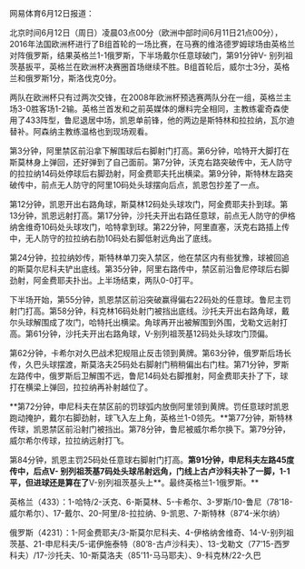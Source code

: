 网易体育6月12日报道：

北京时间6月12日（周日）凌晨03点00分（欧洲中部时间6月11日21点00分），2016年法国欧洲杯进行了B组首轮的一场比赛，在马赛的维洛德罗姆球场由英格兰对阵俄罗斯，结果英格兰1-1俄罗斯，下半场戴尔任意球破门，第91分钟V-
别列祖茨基扳平，英格兰在欧洲杯决赛圈首场继续不胜。B组首轮后，威尔士3分，英格兰和俄罗斯1分，斯洛伐克0分。



两队在欧洲杯只有过两次交锋，在2008年欧洲杯预选赛两队分在一组，英格兰主场3-0胜客场1-2输。英格兰首发和之前英媒体的爆料完全相同，主教练霍奇森使用了433阵型，鲁尼退居中场，凯恩单前锋，他的两边是斯特林和拉拉纳，瓦尔迪替补。阿森纳主教练温格也到现场观看。

第3分钟，阿里禁区前沿拿下解围球后右脚射门打高。第6分钟，哈特开大脚打在斯莫林身上弹回，还好弹到了自己面前。第7分钟，沃克右路突破传中，无人防守的拉拉纳14码处停球后右脚劲射，阿金费耶夫托出横梁。第9分钟，斯特林左路突破传中，前点无人防守的阿里10码处头球摆向后点，凯恩包抄差了一点。

第12分钟，凯恩开出右路角球，斯莫林12码处头球攻门，阿金费耶夫扑到球。第13分钟，凯恩远射打高。第17分钟，沙托夫开出右路任意球，前点无人防守的伊格纳舍维奇10码处头球攻门，哈特拿到球。第22分钟，阿里直塞，沃克右路插上传中，无人防守的拉拉纳右肋10码处右脚低射远角出了底线。

第24分钟，拉拉纳妙传，斯特林单刀突入禁区，他在禁区内有些犹豫，球被回追的斯莫尔尼科夫铲出底线。第35分钟，阿里右路传中，禁区前沿鲁尼停球后右脚劲射，阿金费耶夫扑出。上半场结束，两队0-0打平。

下半场开始，第55分钟，凯恩禁区前沿突破赢得偏右22码处的任意球。鲁尼主罚射门打高。第58分钟，科克林16码处射门被挡出底线。沙托夫开出右路角球，戴尔头球解围成了攻门，哈特托出横梁。角球再开出被解围到外围，戈勒文远射打高。第61分钟，沙托夫开出右路角球，V-别列祖茨基12码处头球攻门顶偏。

第62分钟，卡希尔对久巴战术犯规阻止反击领到黄牌。第63分钟，俄罗斯后场长传，久巴头球摆渡，斯莫洛夫25码处右脚射门稍稍偏出右门柱。第71分钟，罗斯左路传中，俄罗斯后卫解围不远，鲁尼14码处右脚推射，阿金费耶夫扑了下，球打在横梁上弹回，拉拉纳再补射越位了。

**第72分钟，申尼科夫在禁区前的罚球弧内放倒阿里领到黄牌。罚任意球时凯恩跑动掩护，戴尔右脚劲射，球飞入左上角，英格兰1-0领先。**第77分钟，斯特林传球，凯恩禁区前沿射门被挡出。第78分钟，鲁尼被威尔希尔换下。第79分钟，威尔希尔传球，拉拉纳远射打飞。

第84分钟，凯恩主罚25码处任意球右脚射门打高。**第91分钟，申尼科夫左路45度传中，后点V-
别列祖茨基7码处头球吊射远角，门线上古卢沙科夫补了一脚，1-1平，但进球还是算在了**V-别列祖茨基头上**。最终英格兰1-1俄罗斯。**

英格兰（433）：1-哈特/2-沃克、6-斯莫林、5-卡希尔、3-罗斯/10-鲁尼（78’18-威尔希尔）、17-戴尔、20-阿里/8-拉拉纳、9-凯恩、7-斯特林（87’4-米尔纳）

俄罗斯（4231）：1-阿金费耶夫/3-斯莫尔尼科夫、4-伊格纳舍维奇、14-V-别列祖茨基、21-申尼科夫/5-诺伊施泰特（80’8-古卢沙科夫）、13-戈勒文（77’15-西罗科夫）/17-沙托夫、10-斯莫洛夫（85’11-马马耶夫）、9-科克林/22-久巴

